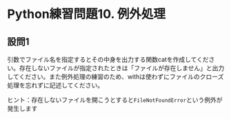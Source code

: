 # Python練習問題10. 例外処理

## 設問1

引数でファイル名を指定するとその中身を出力する関数catを作成してください。存在しないファイルが指定されたときは「ファイルが存在しません」と出力してください。また例外処理の練習のため、withは使わずにファイルのクローズ処理を忘れずに記述してください。

ヒント：存在しないファイルを開こうとすると`FileNotFoundError`という例外が発生します
